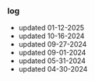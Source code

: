 ### log
- updated 01-12-2025
- updated 10-16-2024
- updated 09-27-2024
- updated 09-01-2024
- updated 05-31-2024
- updated 04-30-2024
